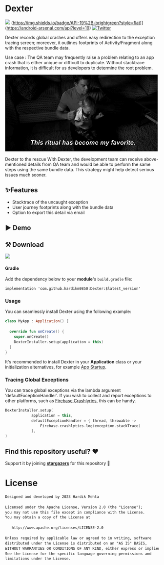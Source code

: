 # Dexter

[![](https://jitpack.io/v/hardikm9850/Dexter.svg)](https://jitpack.io/#hardikm9850/Dexter)
(https://img.shields.io/badge/API-19%2B-brightgreen?style=flat)](https://android-arsenal.com/api?level=19)
[![Twitter](https://img.shields.io/badge/twitter-ThatMRFBat-blue?style=flat)](https://twitter.com/thatmrfbat)

Dexter records global crashes and offers easy redirection to the exception tracing screen; moreover, it outlines footprints of Activity/Fragment along with the respective bundle data.

Use case :
The QA team may frequently raise a problem relating to an app crash that is either unique or difficult to duplicate. Without stacktrace information, it is difficult for us developers to determine the root problem.

![image description](media/dexter.gif)


Dexter to the rescue
With Dexter, the development team can receive above-mentioned details from QA team and would be able to perform the same steps using the same bundle data. This strategy might help detect serious issues much sooner.


## ✨Features

- Stacktrace of the uncaught exception
- User journey footprints along with the bundle data
- Option to export this detail via email

## ▶️ Demo


## ⚒ Download
[![](https://jitpack.io/v/hardikm9850/Dexter.svg)](https://jitpack.io/#hardikm9850/Dexter)
#### Gradle
Add the dependency below to your **module**'s `build.gradle` file:
```Gradle
implementation 'com.github.hardikm9850:Dexter:$latest_version'
```

### Usage
You can seamlessly install Dexter using the following example:
```kotlin
class MyApp : Application() {

  override fun onCreate() {
    super.onCreate()
    DexterInstaller.setup(application = this)
  }
}
```
It's recommended to install Dexter in your **Application** class or your initialization alternatives, for example [App Startup](https://developer.android.com/topic/libraries/app-startup).

### Tracing Global Exceptions

You can trace global exceptions via the lambda argument 'defaultExceptionHandler'. If you wish to collect and report exceptions to other platforms, such as [Firebase Crashlyrics](https://firebase.google.com/docs/crashlytics), this can be handy.

```kotlin
DexterInstaller.setup(
            application = this,
            defaultExceptionHandler = { thread, throwable ->
                Firebase.crashlytics.log(exception.stackTrace)
            },
)
```

## Find this repository useful? :heart:

Support it by joining __[stargazers](https://github.com/hardikm9850/dexter/stargazers)__ for this repository 🌟

# License

```xml
Designed and developed by 2023 Hardik Mehta

Licensed under the Apache License, Version 2.0 (the "License");
you may not use this file except in compliance with the License.
You may obtain a copy of the License at

   http://www.apache.org/licenses/LICENSE-2.0

Unless required by applicable law or agreed to in writing, software
distributed under the License is distributed on an "AS IS" BASIS,
WITHOUT WARRANTIES OR CONDITIONS OF ANY KIND, either express or implied.
See the License for the specific language governing permissions and
limitations under the License.
```
